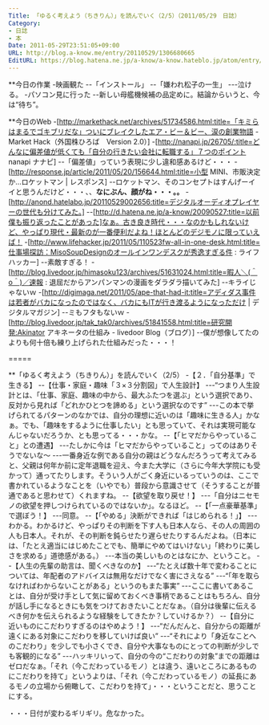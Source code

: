 ```yaml
---
Title: 「ゆるく考えよう（ちきりん）」を読んでいく（2/5）（2011/05/29　日誌）
Category:
- 日誌
- 本
Date: 2011-05-29T23:51:05+09:00
URL: http://blog.a-know.me/entry/20110529/1306680665
EditURL: https://blog.hatena.ne.jp/a-know/a-know.hateblo.jp/atom/entry/12921228815727979675
---
```



**今日の作業
-映画観た
--「インストール」
--「嫌われ松子の一生」
---泣ける。
-パソコン見に行った
--新しい母艦機候補の品定めに。結論からいうと、今は“待ち”。


**今日のWeb
-[http://markethack.net/archives/51734586.html:title=「キミらはまるでゴキブリだな」ついにブレイクしたエア・ビー＆ビー、涙の創業物語 - Market Hack（外国株ひろば　Version 2.0）]
-[http://nanapi.jp/26705/:title=どんなに偏差値が低くても「自分の行きたい会社に転職する」７つのポイント  nanapi ナナピ]
--「偏差値」っていう表現に少し違和感あるけど・・・
-[http://response.jp/article/2011/05/20/156644.html:title=小型 MINI、市販決定か…ロケットマン | レスポンス]
--ロケットマン、そのコンセプトはすんげーイイと思うんだけど・・・、、<span class="deco" style="font-weight:bold;">なにぶん、顔がね・・・。。</span>
-[http://anond.hatelabo.jp/20110529002656:title=デジタルオーディオプレイヤーの世代も分けてみた。]
--[http://d.hatena.ne.jp/a-know/20090527:title=以前僕も振り返ったことがあった]なぁ。古き良き時代・・・なのかもしれないけど、やっぱり現代・最新のが一番便利だよね！ほとんどのデジモノに限っていえば！
-[http://www.lifehacker.jp/2011/05/110523fw-all-in-one-desk.html:title=仕事場探訪：MisoSoupDesignのオールインワンデスクが秀逸すぎる件 : ライフハッカー]
--素敵すぎる！
-[http://blog.livedoor.jp/himasoku123/archives/51631024.html:title=暇人＼(＾o＾)／速報 : 退屈だからアンパンマンの漫画をダラダラ描いてみた]
--キライじゃないｗ
-[http://digimaga.net/2011/05/ape-that-had-it:title=アディダス事件は若者がバカになったのではなく、バカにもITが行き渡るようになっただけ | デジタルマガジン]
--ミもフタもないｗ
-[http://blog.livedoor.jp/tak_tak0/archives/51841558.html:title=研究開発:Akinator アキネータの仕組み - livedoor Blog（ブログ）]
--僕が想像してたのよりも何十倍も練り上げられた仕組みだった・・・！

=====

**「ゆるく考えよう（ちきりん）」を読んでいく（2/5）
-【２．「自分基準」で生きる】
--【仕事・家庭・趣味「３×３分割図」で人生設計】
---“つまり人生設計とは、「仕事、家庭、趣味の中から、最大ふたつを選ぶ」という選択であり、反対から見れば「どれかひとつを諦める」という選択なのです”
---この本で挙げられてるパターンのなかでは、自分の理想に近いのは「趣味に生きる人」かなぁ。でも、「趣味をするように仕事したい」とも思っていて、それは実現可能なんじゃないだろうか、とも思ってる・・・かな。
--【「ヒマだからやっていること」との遭遇】
---たしかに今は「ヒマだからやっていること」ってのはありそうでないな〜
---一番身近な例である自分の親はどうなんだろうって考えてみると、父親は何年か前に定年退職を迎え、今また大学に（さらに今年大学院にも受かって）通ってたりします。そういう人がごく身近にいるっていうのは、ここで書かれているようなことを（いやでも）普段から意識させて（そうすることが普通であると思わせて）くれますね。
--【欲望を取り戻せ！】
---「自分はニセモノの欲望を押しつけられているのではないか」。なるほど。
--【「一点豪華基準」で選ぼう！】
---同意。
--【「やめる」決断ができれば「はじめられる！」】
---わかる。わかるけど、やっぱりその判断を下す人も日本人なら、その人の周囲の人も日本人。それが、その判断を鈍らせたり遅らせたりするんだよね。（日本には、「たとえ適当にはじめたことでも、簡単にやめてはいけない」「終わりに美しさを求める」道徳感がある。）
---本当の美しいものとはなにか、ということ。
--【人生の先輩の助言は、聞くべきなのか】
---“たとえば数十年で変わることについては、年配者のアドバイスは無用なだけでなく害にさえなる”
---“「年を取らなければわからないことがある」というのもまた事実”
---ここに書いてあることは、自分が受け手として気に留めておくべき事柄であることはもちろん、自分が話し手になるときにも気をつけておきたいことだなぁ。（自分は後輩に伝えるべき何かを伝えられるような経験をしてきたか？していけるか？）
--【自分に近いものにこだわりすぎるのはやめよう！】
---“だんだんと、自分からの距離が遠くにある対象にこだわりを移していけば良い”
---“それにより「身近なことへのこだわり」を少しでも小さくでき、自分や大事なものにとっての判断が少しでも客観的になる”
---ハッキリいって、自分の今の“こだわりの対象”までの距離はゼロだなぁ。「それ（今こだわっているモノ）とは違う、遠いところにあるものにこだわりを持て」というよりは、「それ（今こだわっているモノ）の延長にあるモノの立場から俯瞰して、こだわりを持て」・・・ということだと、思うことにする。



・・・日付が変わるギリギリ。危なかった。
